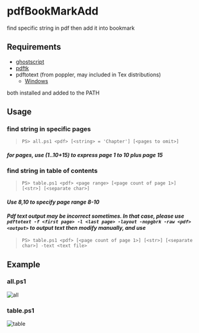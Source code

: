 # pdfBookMarkAdd

find specific string in pdf then add it into bookmark

## Requirements

- [ghostscript](https://www.ghostscript.com/)
- [pdftk](https://www.pdflabs.com/tools/pdftk-the-pdf-toolkit/)
- pdftotext (from poppler, may included in Tex distributions)
  - [Windows](https://github.com/oschwartz10612/poppler-windows/releases)

both installed and added to the PATH

## Usage

### **find string in specific pages**

> `PS> all.ps1 <pdf> [<string> = 'Chapter'] [<pages to omit>]`

#### *for pages, use (1..10+15) to express page 1 to 10 plus page 15*

### **find string in table of contents**

> `PS> table.ps1 <pdf> <page range> [<page count of page 1>] [<str>] [<separate char>]`

#### *Use 8,10 to specify page range 8-10*

#### *Pdf text output may be incorrect sometimes. In that case, please use `pdftotext -f <first page> -l <last page> -layout -nopgbrk -raw <pdf> <output>` to output text then modify manually, and use*

> `PS> table.ps1 <pdf> [<page count of page 1>] [<str>] [<separate char>] -text <text file>`

## Example

### all.ps1

![all](https://i.imgur.com/h8xHWwV.png)

### table.ps1

![table](https://i.imgur.com/5sPGb7t.png)
